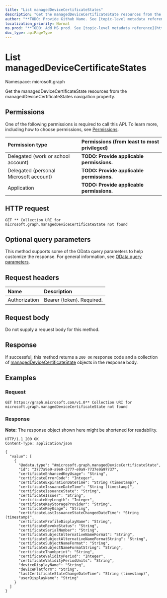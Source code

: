 ```yaml
---
title: "List managedDeviceCertificateStates"
description: "Get the managedDeviceCertificateState resources from the managedDeviceCertificateStates navigation property."
author: "**TODO: Provide Github Name. See [topic-level metadata reference](https://msgo.azurewebsites.net/add/document/guidelines/metadata.html#topic-level-metadata)**"
localization_priority: Normal
ms.prod: "**TODO: Add MS prod. See [topic-level metadata reference](https://msgo.azurewebsites.net/add/document/guidelines/metadata.html#topic-level-metadata)**"
doc_type: apiPageType
---
```


# List managedDeviceCertificateStates
Namespace: microsoft.graph



Get the managedDeviceCertificateState resources from the managedDeviceCertificateStates navigation property.

## Permissions
One of the following permissions is required to call this API. To learn more, including how to choose permissions, see [Permissions](/graph/permissions-reference).

|Permission type|Permissions (from least to most privileged)|
|:---|:---|
|Delegated (work or school account)|**TODO: Provide applicable permissions.**|
|Delegated (personal Microsoft account)|**TODO: Provide applicable permissions.**|
|Application|**TODO: Provide applicable permissions.**|

## HTTP request

<!-- {
  "blockType": "ignored"
}
-->
``` http
GET ** Collection URI for microsoft.graph.managedDeviceCertificateState not found
```

## Optional query parameters
This method supports some of the OData query parameters to help customize the response. For general information, see [OData query parameters](/graph/query-parameters).

## Request headers
|Name|Description|
|:---|:---|
|Authorization|Bearer {token}. Required.|

## Request body
Do not supply a request body for this method.

## Response

If successful, this method returns a `200 OK` response code and a collection of [managedDeviceCertificateState](../resources/manageddevicecertificatestate.md) objects in the response body.

## Examples

### Request
<!-- {
  "blockType": "request",
  "name": "list_manageddevicecertificatestate"
}
-->
``` http
GET https://graph.microsoft.com/v1.0** Collection URI for microsoft.graph.managedDeviceCertificateState not found
```


### Response
**Note:** The response object shown here might be shortened for readability.
<!-- {
  "blockType": "response",
  "truncated": true,
  "@odata.type": "Collection(microsoft.graph.managedDeviceCertificateState)"
}
-->
``` http
HTTP/1.1 200 OK
Content-Type: application/json

{
  "value": [
    {
      "@odata.type": "#microsoft.graph.managedDeviceCertificateState",
      "id": "3777a9e9-a9e9-3777-e9a9-7737e9a97737",
      "certificateEnhancedKeyUsage": "String",
      "certificateErrorCode": "Integer",
      "certificateExpirationDateTime": "String (timestamp)",
      "certificateIssuanceDateTime": "String (timestamp)",
      "certificateIssuanceState": "String",
      "certificateIssuer": "String",
      "certificateKeyLength": "Integer",
      "certificateKeyStorageProvider": "String",
      "certificateKeyUsage": "String",
      "certificateLastIssuanceStateChangedDateTime": "String (timestamp)",
      "certificateProfileDisplayName": "String",
      "certificateRevokeStatus": "String",
      "certificateSerialNumber": "String",
      "certificateSubjectAlternativeNameFormat": "String",
      "certificateSubjectAlternativeNameFormatString": "String",
      "certificateSubjectNameFormat": "String",
      "certificateSubjectNameFormatString": "String",
      "certificateThumbprint": "String",
      "certificateValidityPeriod": "Integer",
      "certificateValidityPeriodUnits": "String",
      "deviceDisplayName": "String",
      "devicePlatform": "String",
      "lastCertificateStateChangeDateTime": "String (timestamp)",
      "userDisplayName": "String"
    }
  ]
}
```

